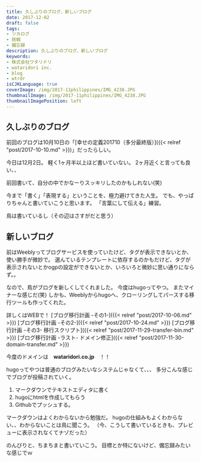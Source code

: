 ```yaml
---
title: 久しぶりのブログ、新しいブログ
date: 2017-12-02
draft: false
tags:
- ツカログ
- 挑戦
- 備忘録
description: 久しぶりのブログ、新しいブログ
keywords:
- 株式会社ワタリドリ
- wataridori inc.
- blog
- wtrdr
isCJKLanguage: true
coverImage: /img/2017-11philippines/IMG_4238.JPG
thumbnailImage: /img/2017-11philippines/IMG_4238.JPG
thumbnailImagePosition: left
---
```

## 久しぶりのブログ
前回のブログは10月10日の「[幸せの定義201710（多分最終版）]({{< relref "post/2017-10-10.md" >}})」だったらしい。

今日は12月2日。
軽く1ヶ月半以上ほど書いていない。
2ヶ月近くと言っても良い、、

前回書いて、自分の中でかなーりスッキリしたのかもしれない(笑)

今まで「書く」「表現する」ということを、極力避けてきた人生。
でも、やっぱりちゃんと書いていこうと思います。
「言葉にして伝える」練習。

鳥は書いているし（その辺はさすがだと思う）



## 新しいブログ
前はWeeblyってブログサービスを使っていたけど、タグが表示できないとか、使い勝手が微妙で。
選んているテンプレートに依存するのかもだけど、タグが表示されないとかogpの設定ができないとか、いろいろと微妙に思い通りにならず。。

なので、鳥がブログを新しくしてくれました。
今度はhugoってやつ。
またマイナーな感じだ(笑)
しかも、Weeblyからhugoへ、クローリングしてパースする移行ツールも作ってくれた。

詳しくはWEBで！
[ブログ移行計画 -その1-]({{< relref "post/2017-10-06.md" >}})
[ブログ移行計画 -その2-]({{< relref "post/2017-10-24.md" >}})
[ブログ移行計画 -その3- 移行スクリプト]({{< relref "post/2017-11-29-transfer-bin.md" >}})
[ブログ移行計画 -ラスト- ドメイン修正]({{< relref "post/2017-11-30-domain-transfer.md" >}})


今度のドメインは　**wataridori.co.jp**　！！

hugoってやつは普通のブログみたいなシステムじゃなくて、、、
多分こんな感じでブログが投稿されていく。

1. マークダウンでテキストエディタに書く
1. hugoにhtmlを作成してもらう
1. Githubでプッシュする。

マークダウンはよくわからないから勉強だ。
hugoの仕組みもよくわからない、、わからないことは鳥に聞こう。
（今、こうして書いているときも、プレビューに表示されなくてナゾだった）

のんびりと、ちまちまと書いていこう。
目標とか特にないけど、備忘録みたいな感じでｗ



